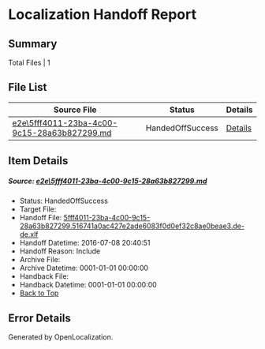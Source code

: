 # <a name='report-top'></a> Localization Handoff Report

## Summary
 Total Files | 1

## File List
 Source File | Status | Details 
 ----------- | ------ | ------- 
 [e2e\5fff4011-23ba-4c00-9c15-28a63b827299.md](https://github.com/OpenLocalizationTestOrg/oltest/blob/f6cb4ffa97ae25ced4786ed0a7bf406ae8df9af9/e2e/5fff4011-23ba-4c00-9c15-28a63b827299.md) | HandedOffSuccess | [Details](#678923f62cd7ff78fb613a7e91e2e5a091a745664)

## Item Details
##### <a name='678923f62cd7ff78fb613a7e91e2e5a091a745664'></a> Source: [e2e\5fff4011-23ba-4c00-9c15-28a63b827299.md](https://github.com/OpenLocalizationTestOrg/oltest/blob/f6cb4ffa97ae25ced4786ed0a7bf406ae8df9af9/e2e/5fff4011-23ba-4c00-9c15-28a63b827299.md)
* Status: HandedOffSuccess
* Target File: 
* Handoff File: [5fff4011-23ba-4c00-9c15-28a63b827299.516741a0ac427e2ade6083f0d0ef32c8ae0beae3.de-de.xlf](https://github.com/OpenLocalizationTestOrg/olhandoff-e2e/blob/236059c288a3e799af900e46f807fbf8379d5916/ol-handoff/OpenLocalizationTestOrg/oltest-dede-fly/ci/ht/5fff4011-23ba-4c00-9c15-28a63b827299.516741a0ac427e2ade6083f0d0ef32c8ae0beae3.de-de.xlf)
* Handoff Datetime: 2016-07-08 20:40:51
* Handoff Reason: Include
* Archive File: 
* Archive Datetime: 0001-01-01 00:00:00
* Handback File: 
* Handback Datetime: 0001-01-01 00:00:00
* [Back to Top](#report-top)


## Error Details

Generated by OpenLocalization.

